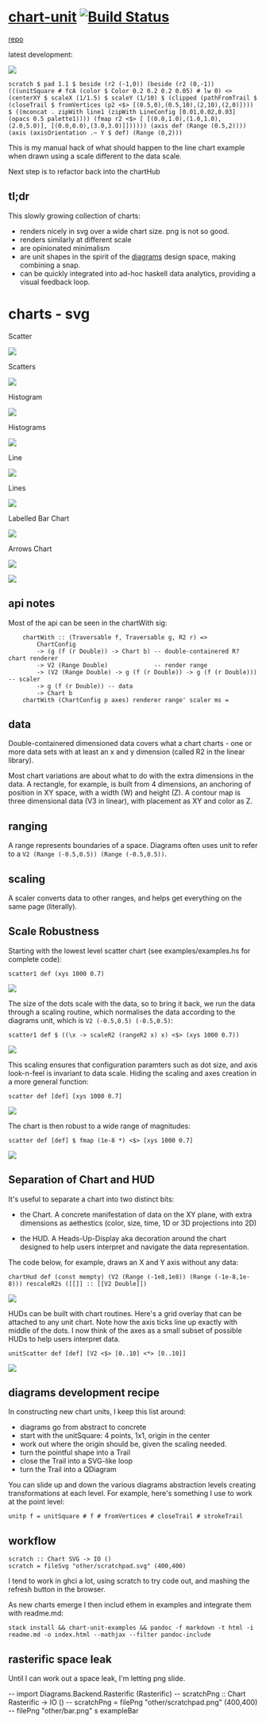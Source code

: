 <meta charset="utf-8"> <link rel="stylesheet" href="other/lhs.css">
<script type="text/javascript" async
  src="https://cdn.mathjax.org/mathjax/latest/MathJax.js?config=TeX-MML-AM_CHTML">
</script>
[chart-unit](https://tonyday567.github.io/chart-unit) [![Build Status](https://travis-ci.org/tonyday567/chart-unit.png)](https://travis-ci.org/tonyday567/chart-unit)
===

[repo](https://tonyday567.github.com/chart-unit)

latest development:

![](other/scratchpad.svg)

~~~
scratch $ pad 1.1 $ beside (r2 (-1,0)) (beside (r2 (0,-1)) (((unitSquare # fcA (color $ Color 0.2 0.2 0.2 0.05) # lw 0) <> (centerXY $ scaleX (1/1.5) $ scaleY (1/10) $ (clipped (pathFromTrail $ (closeTrail $ fromVertices (p2 <$> [(0.5,0),(0.5,10),(2,10),(2,0)]))) $ ((mconcat . zipWith line1 (zipWith LineConfig [0.01,0.02,0.03] (opacs 0.5 palette1)))) (fmap r2 <$> [ [(0.0,1.0),(1.0,1.0),(2.0,5.0)], [(0.0,0.0),(3.0,3.0)]]))))) (axis def (Range (0.5,2)))) (axis (axisOrientation .~ Y $ def) (Range (0,2)))
~~~

This is my manual hack of what should happen to the line chart example when drawn using a scale different to the data scale. 

Next step is to refactor back into the chartHub

tl;dr
-----

This slowly growing collection of charts:

-   renders nicely in svg over a wide chart size. png is not so good.
-   renders similarly at different scale
-   are opinionated minimalism
-   are unit shapes in the spirit of the
    [diagrams](http://projects.haskell.org/diagrams/doc/quickstart.html)
    design space, making combining a snap.
-   can be quickly integrated into ad-hoc haskell data analytics,
    providing a visual feedback loop.





charts - svg
======

Scatter

![](other/exampleScatter.svg)

Scatters

![](other/exampleScatter2.svg)

Histogram

![](other/exampleHist.svg)

Histograms

![](other/exampleHist2.svg)

Line

![](other/exampleLine.svg)

Lines

![](other/exampleManyLines.svg)

Labelled Bar Chart

![](other/exampleBar.svg)

Arrows Chart

![](other/exampleArrows.svg)

![](other/exampleArrows2.svg)

api notes
---------

Most of the api can be seen in the chartWith sig:

``` {.sourceCode .literate .haskell}
    chartWith :: (Traversable f, Traversable g, R2 r) => 
        ChartConfig
        -> (g (f (r Double)) -> Chart b) -- double-containered R? chart renderer
        -> V2 (Range Double)             -- render range
        -> (V2 (Range Double) -> g (f (r Double)) -> g (f (r Double))) -- scaler
        -> g (f (r Double)) -- data
        -> Chart b
    chartWith (ChartConfig p axes) renderer range' scaler ms =
```

data
---

Double-containered dimensioned data covers what a chart charts - one or more data sets with at least an x and y dimension (called R2 in the linear library).

Most chart variations are about what to do with the extra dimensions in the data. A rectangle, for example, is built from 4 dimensions, an anchoring of position in XY space, with a width (W) and height (Z).  A contour map is three dimensional data (V3 in linear), with placement as XY and color as Z.

ranging
---

A range represents boundaries of a space.  Diagrams often uses unit to refer to a `V2 (Range (-0.5,0.5)) (Range (-0.5,0.5))`. 

scaling
---

A scaler converts data to other ranges, and helps get everything on the same page (literally).


Scale Robustness
----------------

Starting with the lowest level scatter chart (see examples/examples.hs for complete code):

    scatter1 def (xys 1000 0.7)

![](other/exampleDots.svg)

The size of the dots scale with the data, so to bring it back, we run
the data through a scaling routine, which normalises the data according
to the diagrams unit, which is `V2 (-0.5,0.5) (-0.5,0.5)`:

    scatter1 def $ ((\x -> scaleR2 (rangeR2 x) x) <$> (xys 1000 0.7))

![](other/exampleDotsScaled.svg)

This scaling ensures that configuration paramters such as dot size, and axis look-n-feel is invariant to data scale. Hiding the scaling and axes creation in a more general function:

    scatter def [def] [xys 1000 0.7]

![](other/exampleScatter.svg)

The chart is then robust to a wide range of magnitudes:

    scatter def [def] $ fmap (1e-8 *) <$> [xys 1000 0.7]

![](other/exampleDotsScaled2.svg)


Separation of Chart and HUD
---

It's useful to separate a chart into two distinct bits:

- the Chart.  A concrete manifestation of data on the XY plane, with extra dimensions as aethestics (color, size, time, 1D or 3D projections into 2D)

- the HUD.  A Heads-Up-Display aka decoration around the chart designed to help users interpret and navigate the data representation.

The code below, for example, draws an X and Y axis without any data:

    chartHud def (const mempty) (V2 (Range (-1e8,1e8)) (Range (-1e-8,1e-8))) rescaleR2s ([[]] :: [[V2 Double]])

![](other/exampleAxes.svg)

HUDs can be built with chart routines.  Here's a grid overlay that can be attached to any unit chart. Note how the axis ticks line up exactly with middle of the dots. I now think of the axes as a small subset of possible HUDs to help users
interpret data.

    unitScatter def [def] [V2 <$> [0..10] <*> [0..10]]

![](other/exampleGrid.svg)

diagrams development recipe
---------------------------

In constructing new chart units, I keep this list around:

-   diagrams go from abstract to concrete
-   start with the unitSquare: 4 points, 1x1, origin in the center
-   work out where the origin should be, given the scaling needed.
-   turn the pointful shape into a Trail
-   close the Trail into a SVG-like loop
-   turn the Trail into a QDiagram

You can slide up and down the various diagrams abstraction levels
creating transformations at each level. For example, here's something I
use to work at the point level:

    unitp f = unitSquare # f # fromVertices # closeTrail # strokeTrail

workflow
--------

``` {.sourceCode .literate .haskell}
scratch :: Chart SVG -> IO ()
scratch = fileSvg "other/scratchpad.svg" (400,400)
```

I tend to work in ghci a lot, using scratch to try code out, and mashing the refresh button in the browser.

As new charts emerge I then includ ethem in examples and integrate them with readme.md:

    stack install && chart-unit-examples && pandoc -f markdown -t html -i readme.md -o index.html --mathjax --filter pandoc-include

rasterific space leak
--

Until I can work out a space leak, I'm letting png slide.

-- import Diagrams.Backend.Rasterific (Rasterific)
-- scratchPng :: Chart Rasterific -> IO ()
-- scratchPng = filePng "other/scratchpad.png" (400,400)
-- filePng "other/bar.png" s exampleBar


